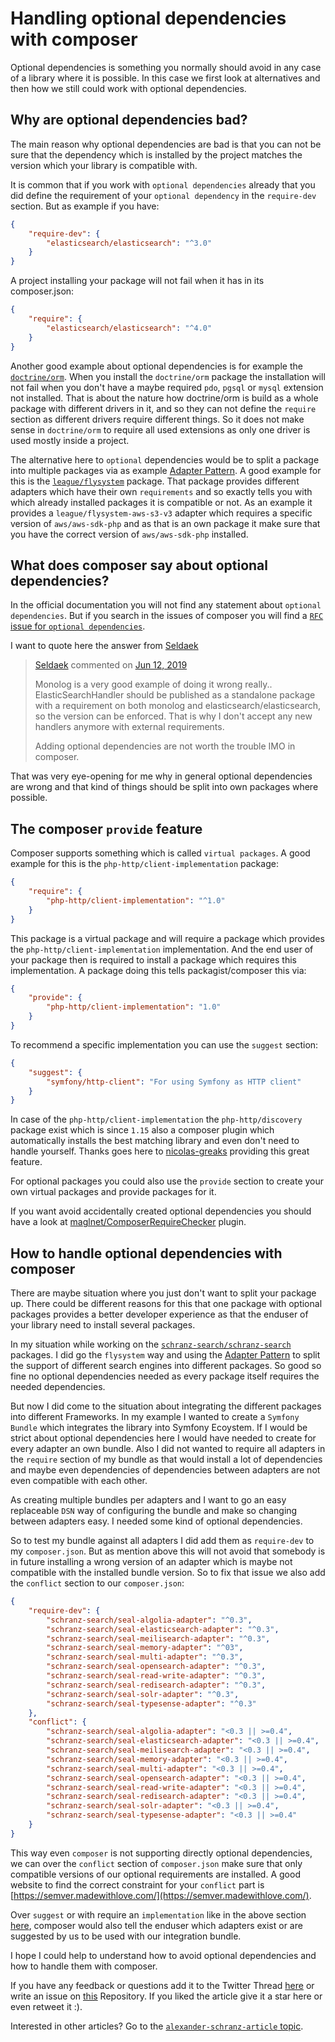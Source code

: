 # Handling optional dependencies with composer

Optional dependencies is something you normally should avoid in any case of
a library where it is possible. In this case we first look at alternatives
and then how we still could work with optional dependencies.

## Why are optional dependencies bad?

The main reason why optional dependencies are bad is that you can not be sure
that the dependency which is installed by the project matches the version which
your library is compatible with.

It is common that if you work with `optional dependencies` already that you did define
the requirement of your `optional dependency` in the `require-dev` section. But as example
if you have:

```json
{
    "require-dev": {
        "elasticsearch/elasticsearch": "^3.0"
    }
}
```

A project installing your package will not fail when it has in its composer.json:

```json
{
    "require": {
        "elasticsearch/elasticsearch": "^4.0"
    }
}
```

Another good example about optional dependencies is for example the [`doctrine/orm`](https://github.com/doctrine/orm/).
When you install the `doctrine/orm` package the installation will not fail when
you don't have a maybe required `pdo`, `pgsql` or `mysql` extension not installed.
That is about the nature how doctrine/orm is build as a whole package with different
drivers in it, and so they can not define the `require` section as different drivers
require different things. So it does not make sense in `doctrine/orm` to require all
used extensions as only one driver is used mostly inside a project.

The alternative here to `optional` dependencies would be to split a package
into multiple packages via as example
[Adapter Pattern](https://en.wikipedia.org/wiki/Adapter_pattern).
A good example for this is the [`league/flysystem`](http://github.com/league/flysystem) package. That package
provides different adapters which have their own `requirements` and so exactly
tells you with which already installed packages it is compatible or not. As an example
it provides a `league/flysystem-aws-s3-v3` adapter which requires a specific version of
`aws/aws-sdk-php` and as that is an own package it make sure that you have the correct version of
`aws/aws-sdk-php` installed.

## What does composer say about optional dependencies?

In the official documentation you will not find any statement about `optional dependencies`.
But if you search in the issues of composer you will find a [`RFC` issue for `optional dependencies`](https://github.com/composer/composer/issues/8184).

I want to quote here the answer from [Seldaek](https://github.com/composer/composer/issues/8184#issuecomment-501265594)

> [Seldaek](https://github.com/Seldaek) commented on [Jun 12, 2019](https://github.com/composer/composer/issues/8184#issuecomment-501265594)  
>   
> Monolog is a very good example of doing it wrong really..  
> ElasticSearchHandler should be published as a standalone package with a requirement on both monolog and elasticsearch/elasticsearch, so the version can be enforced. That is why I don't accept any new handlers anymore with external requirements.
>   
> Adding optional dependencies are not worth the trouble IMO in composer.

That was very eye-opening for me why in general optional dependencies are wrong and that
kind of things should be split into own packages where possible.

## The composer `provide` feature

Composer supports something which is called `virtual packages`.
A good example for this is the `php-http/client-implementation` package:

```json
{
    "require": {
        "php-http/client-implementation": "^1.0"
    }
}
```

This package is a virtual package and will require a package which provides the
`php-http/client-implementation` implementation. And the end user of your package then
is required to install a package which requires this implementation. A package doing
this tells packagist/composer this via:

```json
{
    "provide": {
        "php-http/client-implementation": "1.0"
    }
}
```

To recommend a specific implementation you can use the `suggest` section:

```json
{
    "suggest": {
        "symfony/http-client": "For using Symfony as HTTP client"
    }
}
```

In case of the `php-http/client-implementation` the `php-http/discovery` package
exist which is since `1.15` also a composer plugin which automatically installs
the best matching library and even don't need to handle yourself. Thanks goes here
to [nicolas-greaks](https://github.com/php-http/discovery/pull/208) providing this
great feature.

For optional packages you could also use the `provide` section to create your own
virtual packages and provide packages for it.

If you want avoid accidentally created optional dependencies you should have a look at
[maglnet/ComposerRequireChecker](https://github.com/maglnet/ComposerRequireChecker) plugin.

## How to handle optional dependencies with composer

There are maybe situation where you just don't want to split your package up. There
could be different reasons for this that one package with optional packages provides
a better developer experience as that the enduser of your library need to install 
several packages.

In my situation while working on the [`schranz-search/schranz-search`](https://github.com/schranz-search/schranz-search) packages. I did
go the `flysystem` way and using the
[Adapter Pattern](https://en.wikipedia.org/wiki/Adapter_pattern) to split the support
of different search engines into different packages. So good so fine no optional
dependencies needed as every package itself requires the needed dependencies.

But now I did come to the situation about integrating the different packages into
different Frameworks. In my example I wanted to create a `Symfony Bundle` which
integrates the library into Symfony Ecoystem. If I would be strict about optional
dependencies here I would have needed to create for every adapter an own bundle.
Also I did not wanted to require all adapters in the `require` section of my bundle
as that would install a lot of dependencies and maybe even dependencies of dependencies
between adapters are not even compatible with each other.

As creating multiple bundles per adapters and I want to go an easy replaceable `DSN`
way of configuring the bundle and make so changing between adapters easy. I needed
some kind of optional dependencies.

So to test my bundle against all adapters I did add them as `require-dev` to my
`composer.json`. But as mention above this will not avoid that somebody is in future
installing a wrong version of an adapter which is maybe not compatible with the
installed bundle version. So to fix that issue we also add the `conflict` section to
our `composer.json`:

```json
{
    "require-dev": {
        "schranz-search/seal-algolia-adapter": "^0.3",
        "schranz-search/seal-elasticsearch-adapter": "^0.3",
        "schranz-search/seal-meilisearch-adapter": "^0.3",
        "schranz-search/seal-memory-adapter": "^03",
        "schranz-search/seal-multi-adapter": "^0.3",
        "schranz-search/seal-opensearch-adapter": "^0.3",
        "schranz-search/seal-read-write-adapter": "^0.3",
        "schranz-search/seal-redisearch-adapter": "^0.3",
        "schranz-search/seal-solr-adapter": "^0.3",
        "schranz-search/seal-typesense-adapter": "^0.3"
    },
    "conflict": {
        "schranz-search/seal-algolia-adapter": "<0.3 || >=0.4",
        "schranz-search/seal-elasticsearch-adapter": "<0.3 || >=0.4",
        "schranz-search/seal-meilisearch-adapter": "<0.3 || >=0.4",
        "schranz-search/seal-memory-adapter": "<0.3 || >=0.4",
        "schranz-search/seal-multi-adapter": "<0.3 || >=0.4",
        "schranz-search/seal-opensearch-adapter": "<0.3 || >=0.4",
        "schranz-search/seal-read-write-adapter": "<0.3 || >=0.4",
        "schranz-search/seal-redisearch-adapter": "<0.3 || >=0.4",
        "schranz-search/seal-solr-adapter": "<0.3 || >=0.4",
        "schranz-search/seal-typesense-adapter": "<0.3 || >=0.4"
    }
}
```

This way even `composer` is not supporting directly optional dependencies, we can
over the `conflict` section of `composer.json` make sure that only compatible versions
of our optional requirements are installed. A good website to find the correct constraint for your `conflict` part is [https://semver.madewithlove.com/](https://semver.madewithlove.com/).

Over `suggest` or with  require an `implementation` like in the above section [here](#the-composer-provide-feature),
composer would also tell the enduser which adapters exist or are suggested by us to be used with our integration bundle.

I hope I could help to understand how to avoid optional dependencies and how to handle them with composer.

If you have any feedback or questions add it to the Twitter Thread [here](https://twitter.com/alex_s_/status/1640429500763611153) or write an issue on [this](https://github.com/alexander-schranz/composer-optional-dependencies/issues/new) Repository.
If you liked the article give it a star here or even retweet it :).

Interested in other articles? Go to the [`alexander-schranz-article` topic](https://github.com/topics/alexander-schranz-article).
